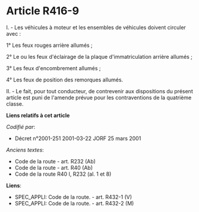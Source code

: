 # Article R416-9

I. - Les véhicules à moteur et les ensembles de véhicules doivent circuler avec :

1° Les feux rouges arrière allumés ;

2° Le ou les feux d'éclairage de la plaque d'immatriculation arrière allumés ;

3° Les feux d'encombrement allumés ;

4° Les feux de position des remorques allumés.

II. - Le fait, pour tout conducteur, de contrevenir aux dispositions du présent article est puni de l'amende prévue pour les
contraventions de la quatrième classe.

**Liens relatifs à cet article**

_Codifié par_:

  - Décret n°2001-251 2001-03-22 JORF 25 mars 2001

_Anciens textes_:

  - Code de la route - art. R232 (Ab)
  - Code de la route - art. R40 (Ab)
  - Code de la route R40 I, R232 (al. 1 et 8)

**Liens**:

  - SPEC_APPLI: Code de la route. - art. R432-1 (V)
  - SPEC_APPLI: Code de la route. - art. R432-2 (M)
